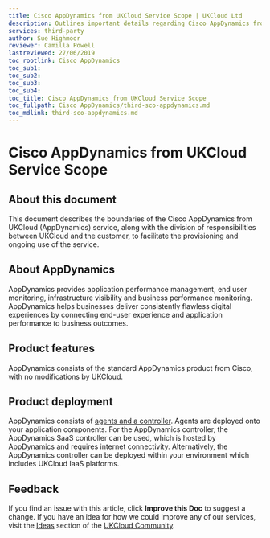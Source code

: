 ```yaml
---
title: Cisco AppDynamics from UKCloud Service Scope | UKCloud Ltd
description: Outlines important details regarding Cisco AppDynamics from UKCloud
services: third-party
author: Sue Highmoor
reviewer: Camilla Powell
lastreviewed: 27/06/2019
toc_rootlink: Cisco AppDynamics
toc_sub1: 
toc_sub2:
toc_sub3:
toc_sub4:
toc_title: Cisco AppDynamics from UKCloud Service Scope
toc_fullpath: Cisco AppDynamics/third-sco-appdynamics.md
toc_mdlink: third-sco-appdynamics.md
---
```


# Cisco AppDynamics from UKCloud Service Scope

## About this document

This document describes the boundaries of the Cisco AppDynamics from UKCloud (AppDynamics) service, along with the division of responsibilities between UKCloud and the customer, to facilitate the provisioning and ongoing use of the service.

## About AppDynamics

AppDynamics provides application performance management, end user monitoring, infrastructure visibility and business performance monitoring. AppDynamics helps businesses deliver consistently flawless digital experiences by connecting end-user experience and application performance to business outcomes.

## Product features

AppDynamics consists of the standard AppDynamics product from Cisco, with no modifications by UKCloud.

## Product deployment

AppDynamics consists of [agents and a controller](https://www.appdynamics.com/how-it-works/agents-and-controller/). Agents are deployed onto your application components. For the AppDynamics controller, the AppDynamics SaaS controller can be used, which is hosted by AppDynamics and requires internet connectivity. Alternatively, the AppDynamics controller can be deployed within your environment which includes UKCloud IaaS platforms.

## Feedback

If you find an issue with this article, click **Improve this Doc** to suggest a change. If you have an idea for how we could improve any of our services, visit the [Ideas](https://community.ukcloud.com/ideas) section of the [UKCloud Community](https://community.ukcloud.com).
